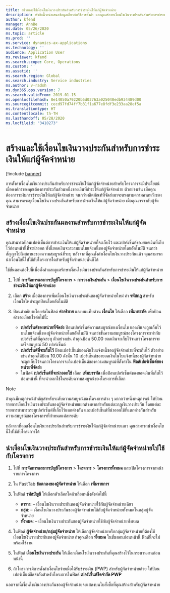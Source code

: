```yaml
---
title: สร้างและใช้เงื่อนไขเงินวางประกันสำหรับการชำระเงินให้แก่ผู้จัดจำหน่าย
description: หัวข้อนี้จะนำเสนอข้อมูลเกี่ยวกับวิธีการตั้งค่า และดูแลรักษาเงื่อนไขเงินวางประกันสำหรับการชำระเงินให้แก่ผู้จัดจำหน่าย
author: kfend
manager: AnnBe
ms.date: 05/26/2020
ms.topic: article
ms.prod: ''
ms.service: dynamics-ax-applications
ms.technology: ''
audience: Application User
ms.reviewer: kfend
ms.search.scope: Core, Operations
ms.custom: ''
ms.assetid: ''
ms.search.region: Global
ms.search.industry: Service industries
ms.author: v-radsh
ms.dyn365.ops.version: 7
ms.search.validFrom: 2019-01-15
ms.openlocfilehash: 0e14050a79220b5d02763a025040edb934489d00
ms.sourcegitcommit: cecd97fd74ff7b31f1a677e8fdf3e233aa28ef5a
ms.translationtype: HT
ms.contentlocale: th-TH
ms.lasthandoff: 05/28/2020
ms.locfileid: "3410273"
---
```

# <a name="create-and-apply-vendor-payment-retention-terms"></a>สร้างและใช้เงื่อนไขเงินวางประกันสำหรับการชำระเงินให้แก่ผู้จัดจำหน่าย

[!include [banner](../includes/banner.md)] 

การตั้งค่าเงื่อนไขเงินวางประกันสำหรับการชำระเงินให้แก่ผู้จัดจำหน่ายสำหรับโครงการจะมีประโยชน์ เมื่อองค์กรของคุณต้องการประกันส่วนหนึ่งของเงินที่ชำระให้แก่ผู้จัดจำหน่าย ตัวอย่างเช่น เมื่อคุณต้องการระงับการชำระเงินให้แก่ผู้จัดจำหน่าย จนกว่าผลิตภัณฑ์ที่จัดส่งมาจะตรงตามความคาดหวังของคุณ สามารถระบุเงื่อนไขเงินวางประกันสำหรับการชำระเงินให้แก่ผู้จัดจำหน่าย เมื่อคุณเจรจากับผู้จัดจำหน่าย

## <a name="create-vendor-payment-retention-terms"></a>สร้างเงื่อนไขเงินประกันผลงานสำหรับการชำระเงินให้แก่ผู้จัดจำหน่าย

คุณสามารถป้อนเปอร์เซ็นต์การชำระเงินให้แก่ผู้จัดจำหน่ายที่จะเก็บไว้ และเปอร์เซ็นต์ของยอดเงินที่เก็บไว้ก่อนหน้านี้ที่จะนำออก ทั้งนี้ยอดเงินจะสะสมบนใบแจ้งหนี้ของผู้จัดจำหน่ายโดยอัตโนมัติ จนกว่าสัญญาไปถึงสถานะของความสมบูรณ์ที่ระบุ  หลังจากที่คุณตั้งค่าเงื่อนไขเงินวางประกันแล้ว คุณสามารถนำเงื่อนไขนี้ไปใช้กับโครงการใดสำหรับผู้จัดจำหน่ายนั้นก็ได้

ใช้ขั้นตอนต่อไปนี้เพื่อตั้งค่าและดูแลรักษาเงื่อนไขเงินวางประกันสำหรับการชำระเงินให้แก่ผู้จัดจำหน่าย 

1. ไปที่ **การจัดการและการบัญชีโครงการ** > **การวางเงินประกัน** > **เงื่อนไขเงินวางประกันสำหรับการชำระเงินให้แก่ผู้จัดจำหน่าย**
2. เลือก **สร้าง** เมื่อต้องการเพิ่มเงื่อนไขเงินวางประกันของผู้จัดจำหน่ายใหม่ ค่า **รหัสกฎ** สำหรับเงื่อนไขใหม่จะถูกป้อนโดยอัตโนมัติ 
3. ป้อนคำอธิบายโดยย่อในฟิลด์ **คำอธิบาย** และบนแท็บด่วน **เงื่อนไข** ให้เลือก **เพิ่มบรรทัด** เพื่อป้อนค่าของเงื่อนไขต่อไปนี้:

   - **เปอร์เซ็นต์ของหน่วยที่จัดส่ง** ป้อนเปอร์เซ็นต์ความสมบูรณ์ของเงื่อนไข ยอดเงินจะถูกเก็บไว้บนใบแจ้งหนี้ของผู้จัดจำหน่ายโดยอัตโนมัติ จนกว่าขั้นความสมบูรณ์ของโครงการจะเท่ากับเปอร์เซ็นต์ที่คุณระบุ ตัวอย่างเช่น ถ้าคุณป้อน 50.00 ยอดเงินจะเก็บไว้จนกว่าโครงการจะเสร็จสมบูรณ์ 50 เปอร์เซ็นต์
   - **เปอร์เซ็นต์ที่จะเก็บไว้** ป้อนเปอร์เซ็นต์ยอดเงินใบแจ้งหนี้ของผู้จัดจำหน่ายที่จะเก็บไว้ ตัวอย่างเช่น ถ้าคุณได้ป้อน 10.00 ดังนั้น 10 เปอร์เซ็นต์ของยอดเงินในใบแจ้งหนี้ของผู้จัดจำหน่ายจะถูกเก็บไว้จนกว่าโครงการจะถึงเปอร์เซ็นต์ของความสมบูรณ์ที่ตั้งค่าใน **ฟิลด์เปอร์เซ็นต์ของหน่วยที่จัดส่ง**
   - ในฟิลด์ **เปอร์เซ็นต์ที่จะนำออกใช้** เลือก **เพิ่มบรรทัด** เพื่อป้อนเปอร์เซ็นต์ของยอดเงินที่เก็บไว้ก่อนหน้านี้ ที่จะนำออกใช้ในระดับความสมบูรณ์ของโครงการที่เลือก

> [!NOTE]
> ถ้าคุณมีเหตุการณ์สำคัญสำหรับระดับความสมบูรณ์ของโครงการต่าง ๆ มากกว่าหนึ่งเหตุการณ์ ให้ป้อนรายการเงื่อนไขเงินวางประกันของผู้จัดจำหน่ายแยกต่างหากสำหรับแต่ละกฎเงินวางประกัน โดยแต่ละรายการสามารถระบุเปอร์เซ็นต์ที่เก็บไว้แตกต่างกัน และเปอร์เซ็นต์ที่นำออกใช้ที่แตกต่างกันสำหรับความสมบูรณ์ของโครงการที่กำหนดแต่ละระดับ

หลังจากที่คุณเงื่อนไขเงินวางประกันสำหรับการชำระเงินให้แก่ผู้จัดจำหน่ายแลเว คุณสามารถนำเงื่อนไขนี้ไปใช้กับโครงการได้

## <a name="apply-vendor-retention-terms-to-a-project"></a>นำเงื่อนไขเงินวางประกันสำหรับการชำระเงินให้แก่ผู้จัดจำหน่ายไปใช้กับโครงการ

1. ไปที่ **การจัดการและการบัญชีโครงการ** > **โครงการ** > **โครงการทั้งหมด** และเปิดโครงการจากหน้ารายการโครงการ
2. ใน FastTab **ข้อตกลงของผู้จัดจำหน่าย** ให้เลือก **เพิ่มรายการ**
3. ในฟิลด์ **รหัสบัญชี** ให้เลือกตัวเลือกใดตัวเลือกหนึ่งดังต่อไปนี้ 

   - **ตาราง**: – เงื่อนไขเงินวางประกันของผู้จัดจำหน่ายใช้กับผู้จัดจำหน่ายเดียว
   - **กลุ่ม**: – เงื่อนไขเงินวางประกันของผู้จัดจำหน่ายใช้กับผู้จัดจำหน่ายทั้งหมดในกลุ่มผู้จัดจำหน่าย
   - **ทั้งหมด**: – เงื่อนไขเงินวางประกันของผู้จัดจำหน่ายใช้กับผู้จัดจำหน่ายทั้งหมด

4. ในฟิลด์ **ผู้จัดจำหน่าย/กลุ่มผู้จัดจำหน่าย** ให้เลือกผู้จัดจำหน่ายหรือกลุ่มผู้จัดจำหน่ายที่ต้องใช้เงื่อนไขเงินวางประกันของผู้จัดจำหน่าย ถ้าคุณเลือก **ทั้งหมด** ในขั้นตอนก่อนหน้านี้ ฟิลด์นี้จะไม่พร้อมใช้งาน
5. ในฟิลด์ **เงื่อนไขเงินวางประกัน** ให้เลือกเงื่อนไขเงินวางประกันที่คุณสร้างไว้ในกระบวนงานก่อนหน้านี้
6. ถ้าโครงการมีการตั้งค่าเงื่อนไขจ่ายเมื่อได้รับชำระเงิน (PWP) สำหรับผู้จัดจำหน่ายด้วย ให้ป้อนเปอร์เซ็นต์ขีดจำกัดสำหรับโครงการในฟิลด์ **เปอร์เซ็นต์ขีดจำกัด PWP**

นอกจากนี้เงื่อนไขเงินวางประกันของผู้จัดจำหน่ายจะแสดงบนใบสั่งซื้อที่คุณสร้างสำหรับผู้จัดจำหน่าย
